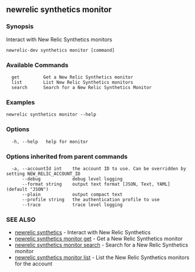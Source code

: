 ## newrelic synthetics monitor

### Synopsis

Interact with New Relic Synthetics monitors

```
newrelic-dev synthetics monitor [command]
```

### Available Commands

```
  get         Get a New Relic Synthetics monitor
  list        List New Relic Synthetics monitors
  search      Search for a New Relic Synthetics Monitor
```

### Examples

```
newrelic synthetics monitor --help
```

### Options

```
  -h, --help   help for monitor
```

### Options inherited from parent commands

```
  -a, --accountId int    the account ID to use. Can be overridden by setting NEW_RELIC_ACCOUNT_ID
      --debug            debug level logging
      --format string    output text format [JSON, Text, YAML] (default "JSON")
      --plain            output compact text
      --profile string   the authentication profile to use
      --trace            trace level logging
```

### SEE ALSO

* [newrelic synthetics](newrelic_synthetics.md)	 - Interact with New Relic Synthetics
* [newrelic synthetics monitor get](newrelic_synthetics_monitor_get.md)	 - Get a New Relic Synthetics monitor
* [newrelic synthetics monitor search](newrelic_synthetics_monitor_search.md)	 - Search for a New Relic Synthetics monitor
* [newrelic synthetics monitor list](newrelic_synthetics_monitor_list.md)	 - List the New Relic Synthetics monitors for the account



